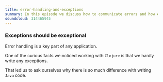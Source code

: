 ```yaml
---
title: error-handling-and-exceptions
summary: In this episode we discuss how to communicate errors and how exceptions can be an anti pattern if not used carefully.
soundcloud: 314465945
---
```


### Exceptions should be exceptional

Error handling is a key part of any application. 

One of the curious facts we noticed working with `Clojure` is that we hardly write any exceptions.

That led us to ask ourselves why there is so much difference with writing `Java` code.





